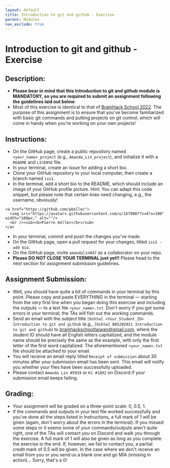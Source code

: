 ```yaml
---
layout: default
title: Introduction to git and github - Exercise
parent: Modules
nav_exclude: true
---
```


# Introduction to git and github - Exercise

## Description:

- **Please bear in mind that this Introduction to git and github module is MANDATORY, so you are required to submit an assignment following the guidelines laid out below**.
- Most of this exercise is identical to that of [BrainHack School 2022](https://school.brainhackmtl.org/modules/git_github/). The purpose of this assignment is to ensure that you've become familiarized with basic git commands and putting projects on git control, which will come in handy when you're working on your own projects!

## Instructions:

- On the GitHub page, create a public repository named `<your_name>_project` (e.g., `Amanda_Lin_project`), and initialize it with a `README` and `LICENSE` file.
- In your terminal, create an issue for adding a short bio.
- Clone your GitHub repository to your local computer, then create a branch named `iss1`.
- In the terminal, add a short bio to the README, which should include an image of your GitHub profile picture. Hint: You can adapt this code snippet, but please note that certain lines need changing, e.g., the username, obviously!
```
<a href="https://github.com/pbellec">
  <img src="https://avatars.githubusercontent.com/u/1670887?v=4?s=100" width="100px;" alt=""/>
  <br /><sub><b>Pierre bellec</b></sub>
</a>
```
- In your terminal, commit and push the changes you've made.
- On the GitHub page, open a pull request for your changes, titled `iss1 - add bio`.
- On the GitHub page, invite `amandalin047` as a collaborator on your repo.
- **Please DO NOT CLOSE YOUR TERMINAL just yet!!** Please head to the next section for assignment submission guidelines.

## Assignment Submission:

- Well, you should have quite a bit of commands in your terminal by this point. Please copy and paste EVERYTHING in the terminal — starting from the very first line when you began doing this exercise and including the outputs — to a text file `<your_name>.txt`. Don't worry if you got some errors in your terminal; the TAs will fish out the working commands.
- Send an email with the subject title `[bshtw] <Your_Student_ID> Introduction to git and github` (e.g., `[bshtw] B05202021 Introduction to git and github`) to brainhackschooltaiwan@gmail.com, where the student ID should have all English letters capitalized, and the module name should be precisely the same as the example, with only the first letter of the first word capitalized. The aforementioned `<your_name>.txt` file should be attached to your email.
- You will receive an email reply titled `Receipt of submission` about 30 minutes after your submission email has been sent. This email will notify you whether your files have been successfully uploaded.
- Please contact `Amanda Lin #5919` or `Ki #1892` on Discord if your submission email keeps failing.

## Grading:

- Your assignment will be graded on a three-point scale: 0, 0.5, 1. 
- If the commands and outputs in your text file worked successfully and you've done all the steps listed in Instructions, a full mark of 1 will be given (again, don't worry about the errors in the terminal). If you missed some steps or it seems some of your commands/outputs aren't quite right, one of the TAs will contact you on Discord and walk you through the exercise. A full mark of 1 will also be given as long as you complete the exercise in the end. If, however, we fail to contact you, a partial credit mark of 0.5 will be given. In the case where we don't receive an email from you or you send us a blank one and go MIA (missing in action)... Sorry, that's a 0! 

